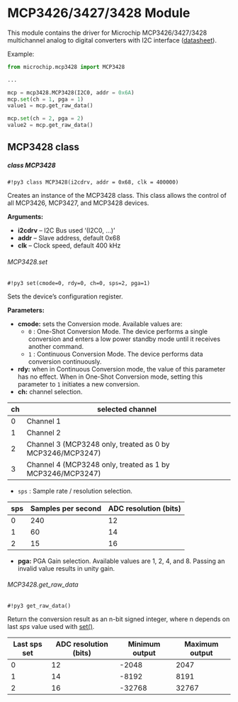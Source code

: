 # MCP3426/3427/3428 Module

This module contains the driver for Microchip MCP3426/3427/3428 multichannel analog to digital converters with I2C interface ([datasheet](http://ww1.microchip.com/downloads/en/DeviceDoc/22226a.pdf)).

Example:

```py
from microchip.mcp3428 import MCP3428

...

mcp = mcp3428.MCP3428(I2C0, addr = 0x6A)
mcp.set(ch = 1, pga = 1)
value1 = mcp.get_raw_data()

mcp.set(ch = 2, pga = 2)
value2 = mcp.get_raw_data()
```

## MCP3428 class

##### class MCP3428

```#!py3 class MCP3428(i2cdrv, addr = 0x68, clk = 400000)```

Creates an instance of the MCP3428 class. This class allows the control of all MCP3426, MCP3427, and MCP3428 devices.


**Arguments:**

    
* **i2cdrv** – I2C Bus used ‘(I2C0, …)’
* **addr** – Slave address, default 0x68
* **clk** – Clock speed, default 400 kHz


###### MCP3428.set

```#!py3 set(cmode=0, rdy=0, ch=0, sps=2, pga=1)```

Sets the device’s configuration register.

**Parameters:**


* **cmode:** sets the Conversion mode. Available values are:
    * `0` : One-Shot Conversion Mode. The device performs a single conversion and enters a low power standby mode until it receives another command.
    * `1` : Continuous Conversion Mode. The device performs data conversion continuously.
* **rdy:** when in Continuous Conversion mode, the value of this parameter has no effect. When in One-Shot Conversion mode, setting this parameter to `1` initiates a new conversion.
* **ch:** channel selection.

| ch | selected channel                                          |
|----|-----------------------------------------------------------|
| 0  | Channel 1                                                 |
| 1  | Channel 2                                                 |
| 2  | Channel 3 (MCP3248 only, treated as 0 by MCP3246/MCP3247) |
| 3  | Channel 4 (MCP3248 only, treated as 1 by MCP3246/MCP3247) |

* ```sps``` : Sample rate / resolution selection.


| sps | Samples per second | ADC resolution (bits) |
|-----|--------------------|-----------------------|
| 0   | 240                | 12                    |
| 1   | 60                 | 14                    |
| 2   | 15                 | 16                    |

* **pga:** PGA Gain selection. Available values are 1, 2, 4, and 8. Passing an invalid value results in unity gain.

###### MCP3428.get_raw_data

```#!py3 get_raw_data()```

Return the conversion result as an n-bit signed integer, where n depends on last *sps* value used with [set()](https://docs.zerynth.com/latest/official/lib.microchip.mcp3428/docs/official_lib.microchip.mcp3428_mcp3428.html#set).

| Last sps set | ADC resolution (bits) | Minimum output | Maximum output |
|--------------|-----------------------|----------------|----------------|
| 0            | 12                    | -2048          | 2047           |
| 1            | 14                    | -8192          | 8191           |
| 2            | 16                    | -32768         | 32767          |
